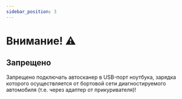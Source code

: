 ```yaml
---
sidebar_position: 3
---
```


# Внимание! ⚠️

## Запрещено

Запрещено подключать автосканер в USB-порт ноутбука, зарядка которого осуществляется от бортовой сети диагностируемого автомобиля (т.е. через адаптер от прикуривателя)!
